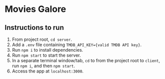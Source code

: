 # Movies Galore

## Instructions to run
1. From project root, `cd server`.
2. Add a `.env` file containing `TMDB_API_KEY={valid TMDB API key}`.
3. Run `npm i` to install dependencies.
4. Run `npm start` to start the server.
5. In a separate terminal window/tab, `cd` to from the project root to `client`, run `npm i`, and then `npm start`.
6. Access the app at `localhost:3000`.